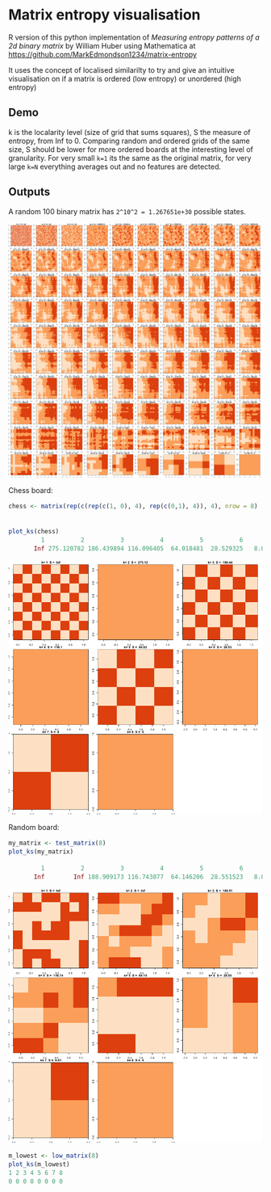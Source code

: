 # Matrix entropy visualisation

R version of this python implementation of *Measuring entropy patterns of a 2d binary matrix* by William Huber using Mathematica at https://github.com/MarkEdmondson1234/matrix-entropy

It uses the concept of localised similarilty to try and give an intuitive visualisation on if a matrix is ordered (low entropy) or unordered (high entropy)

## Demo

k is the localarity level (size of grid that sums squares), S the measure of entropy, from Inf to 0.  Comparing random and ordered grids of the same size, S should be lower for more ordered boards at the interesting level of granularity.  For very small `k=1` its the same as the original matrix, for very large `k=N` everything averages out and no features are detected. 

## Outputs

A random 100 binary matrix has `2^10^2 = 1.267651e+30` possible states. 

![](random_100.png)

Chess board:

```r
chess <- matrix(rep(c(rep(c(1, 0), 4), rep(c(0,1), 4)), 4), nrow = 8)


plot_ks(chess)
         1          2          3          4          5          6          7          8 
       Inf 275.120782 186.439894 116.096405  64.018481  28.529325   8.001202   0.000000 
```

![](chess.png)

Random board:

```r
my_matrix <- test_matrix(8)
plot_ks(my_matrix)

         1          2          3          4          5          6          7          8 
       Inf        Inf 188.909173 116.743077  64.146206  28.551523   8.007139   0.000000 
```

![](random_8.png)

```r
m_lowest <- low_matrix(8)
plot_ks(m_lowest)
1 2 3 4 5 6 7 8 
0 0 0 0 0 0 0 0 
```

